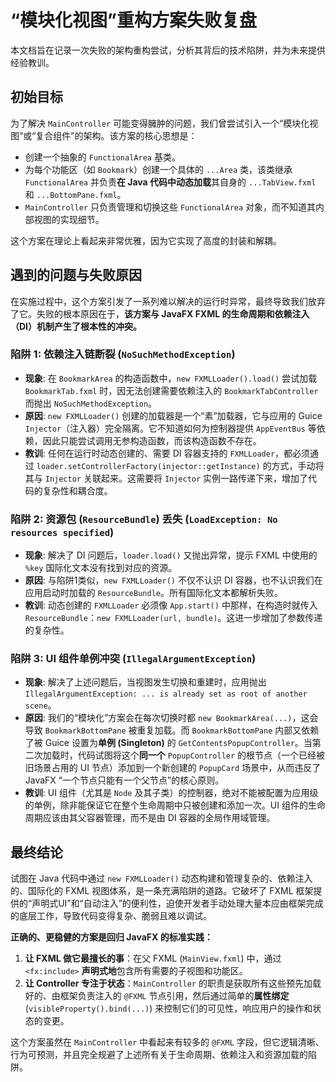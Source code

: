 # “模块化视图”重构方案失败复盘

本文档旨在记录一次失败的架构重构尝试，分析其背后的技术陷阱，并为未来提供经验教训。

## 初始目标

为了解决 `MainController` 可能变得臃肿的问题，我们曾尝试引入一个“模块化视图”或“复合组件”的架构。该方案的核心思想是：

- 创建一个抽象的 `FunctionalArea` 基类。
- 为每个功能区（如 `Bookmark`）创建一个具体的 `...Area` 类，该类继承 `FunctionalArea` 并负责**在 Java 代码中动态加载**其自身的 `...TabView.fxml` 和 `...BottomPane.fxml`。
- `MainController` 只负责管理和切换这些 `FunctionalArea` 对象，而不知道其内部视图的实现细节。

这个方案在理论上看起来非常优雅，因为它实现了高度的封装和解耦。

## 遇到的问题与失败原因

在实施过程中，这个方案引发了一系列难以解决的运行时异常，最终导致我们放弃了它。失败的根本原因在于，**该方案与 JavaFX FXML 的生命周期和依赖注入（DI）机制产生了根本性的冲突。**

### 陷阱 1: 依赖注入链断裂 (`NoSuchMethodException`)

- **现象**: 在 `BookmarkArea` 的构造函数中，`new FXMLLoader().load()` 尝试加载 `BookmarkTab.fxml` 时，因无法创建需要依赖注入的 `BookmarkTabController` 而抛出 `NoSuchMethodException`。
- **原因**: `new FXMLLoader()` 创建的加载器是一个“素”加载器，它与应用的 Guice `Injector`（注入器）完全隔离。它不知道如何为控制器提供 `AppEventBus` 等依赖，因此只能尝试调用无参构造函数，而该构造函数不存在。
- **教训**: 任何在运行时动态创建的、需要 DI 容器支持的 `FXMLLoader`，都必须通过 `loader.setControllerFactory(injector::getInstance)` 的方式，手动将其与 `Injector` 关联起来。这需要将 `Injector` 实例一路传递下来，增加了代码的复杂性和耦合度。

### 陷阱 2: 资源包 (`ResourceBundle`) 丢失 (`LoadException: No resources specified`)

- **现象**: 解决了 DI 问题后，`loader.load()` 又抛出异常，提示 FXML 中使用的 `%key` 国际化文本没有找到对应的资源。
- **原因**: 与陷阱1类似，`new FXMLLoader()` 不仅不认识 DI 容器，也不认识我们在应用启动时加载的 `ResourceBundle`。所有国际化文本都解析失败。
- **教训**: 动态创建的 `FXMLLoader` 必须像 `App.start()` 中那样，在构造时就传入 `ResourceBundle`：`new FXMLLoader(url, bundle)`。这进一步增加了参数传递的复杂性。

### 陷阱 3: UI 组件单例冲突 (`IllegalArgumentException`)

- **现象**: 解决了上述问题后，当视图发生切换和重建时，应用抛出 `IllegalArgumentException: ... is already set as root of another scene`。
- **原因**: 我们的“模块化”方案会在每次切换时都 `new BookmarkArea(...)`，这会导致 `BookmarkBottomPane` 被重复加载。而 `BookmarkBottomPane` 内部又依赖了被 Guice 设置为**单例 (Singleton)** 的 `GetContentsPopupController`。当第二次加载时，代码试图将这个**同一个** `PopupController` 的根节点（一个已经被旧场景占用的 UI 节点）添加到一个新创建的 `PopupCard` 场景中，从而违反了 JavaFX “一个节点只能有一个父节点”的核心原则。
- **教训**: UI 组件（尤其是 `Node` 及其子类）的控制器，绝对不能被配置为应用级的单例，除非能保证它在整个生命周期中只被创建和添加一次。UI 组件的生命周期应该由其父容器管理，而不是由 DI 容器的全局作用域管理。

## 最终结论

试图在 Java 代码中通过 `new FXMLLoader()` 动态构建和管理复杂的、依赖注入的、国际化的 FXML 视图体系，是一条充满陷阱的道路。它破坏了 FXML 框架提供的“声明式UI”和“自动注入”的便利性，迫使开发者手动处理大量本应由框架完成的底层工作，导致代码变得复杂、脆弱且难以调试。

**正确的、更稳健的方案是回归 JavaFX 的标准实践：**

1.  **让 FXML 做它最擅长的事**：在父 FXML (`MainView.fxml`) 中，通过 `<fx:include>` **声明式地**包含所有需要的子视图和功能区。
2.  **让 Controller 专注于状态**：`MainController` 的职责是获取所有这些预先加载好的、由框架负责注入的 `@FXML` 节点引用，然后通过简单的**属性绑定** (`visibleProperty().bind(...)`) 来控制它们的可见性，响应用户的操作和状态的变更。

这个方案虽然在 `MainController` 中看起来有较多的 `@FXML` 字段，但它逻辑清晰、行为可预测，并且完全规避了上述所有关于生命周期、依赖注入和资源加载的陷阱。
